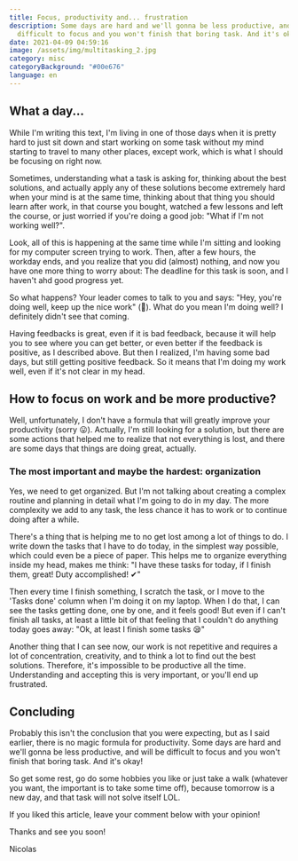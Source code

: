 ```yaml
---
title: Focus, productivity and... frustration
description: Some days are hard and we'll gonna be less productive, and will be
  difficult to focus and you won't finish that boring task. And it's okay!
date: 2021-04-09 04:59:16
image: /assets/img/multitasking_2.jpg
category: misc
categoryBackground: "#00e676"
language: en
---
```

## What a day...

While I'm writing this text, I'm living in one of those days when it is pretty hard to just sit down and start working on some task without my mind starting to travel to many other places, except work, which is what I should be focusing on right now.

Sometimes, understanding what a task is asking for, thinking about the best solutions, and actually apply any of these solutions become extremely hard when your mind is at the same time, thinking about that thing you should learn after work, in that course you bought, watched a few lessons and left the course, or just worried if you're doing a good job: "What if I'm not working well?".

Look, all of this is happening at the same time while I'm sitting and looking for my computer screen trying to work. Then, after a few hours, the workday ends, and you realize that you did (almost) nothing, and now you have one more thing to worry about: The deadline for this task is soon, and I haven't ahd good progress yet.

So what happens? Your leader comes to talk to you and says: "Hey, you're doing well, keep up the nice work" (🤯). What do you mean I'm doing well? I definitely didn't see that coming.

Having feedbacks is great, even if it is bad feedback, because it will help you to see where you can get better, or even better if the feedback is positive, as I described above. 
But then I realized, I'm having some bad days, but still getting positive feedback. So it means that I'm doing my work well, even if it's not clear in my head. 

## How to focus on work and be more productive?

Well, unfortunately, I don't have a formula that will greatly improve your productivity (sorry 😛). Actually, I'm still looking for a solution, but there are some actions that helped me to realize that not everything is lost, and there are some days that things are doing great, actually.

### The most important and maybe the hardest: organization

Yes, we need to get organized. But I'm not talking about creating a complex routine and planning in detail what I'm going to do in my day. The more complexity we add to any task, the less chance it has to work or to continue doing after a while.

There's a thing that is helping me to no get lost among a lot of things to do. I write down the tasks that I have to do today, in the simplest way possible, which could even be a piece of paper. This helps me to organize everything inside my head, makes me think: "I have these tasks for today, if I finish them, great! Duty accomplished! ✔"

Then every time I finish something, I scratch the task, or I move to the 'Tasks done' column when I'm doing it on my laptop. When I do that, I can see the tasks getting done, one by one, and it feels good! But even if I can't finish all tasks, at least a little bit of that feeling that I couldn't do anything today goes away: "Ok, at least I finish some tasks 😪"

Another thing that I can see now, our work is not repetitive and requires a lot of concentration, creativity, and to think a lot to find out the best solutions. Therefore, it's impossible to be productive all the time. Understanding and accepting this is very important, or you'll end up frustrated.

## Concluding

Probably this isn't the conclusion that you were expecting, but as I said earlier, there is no magic formula for productivity. Some days are hard and we'll gonna be less productive, and will be difficult to focus and you won't finish that boring task. And it's okay!

So get some rest, go do some hobbies you like or just take a walk (whatever you want, the important is to take some time off), because tomorrow is a new day, and that task will not solve itself LOL.

If you liked this article, leave your comment below with your opinion!

Thanks and see you soon!

Nicolas
